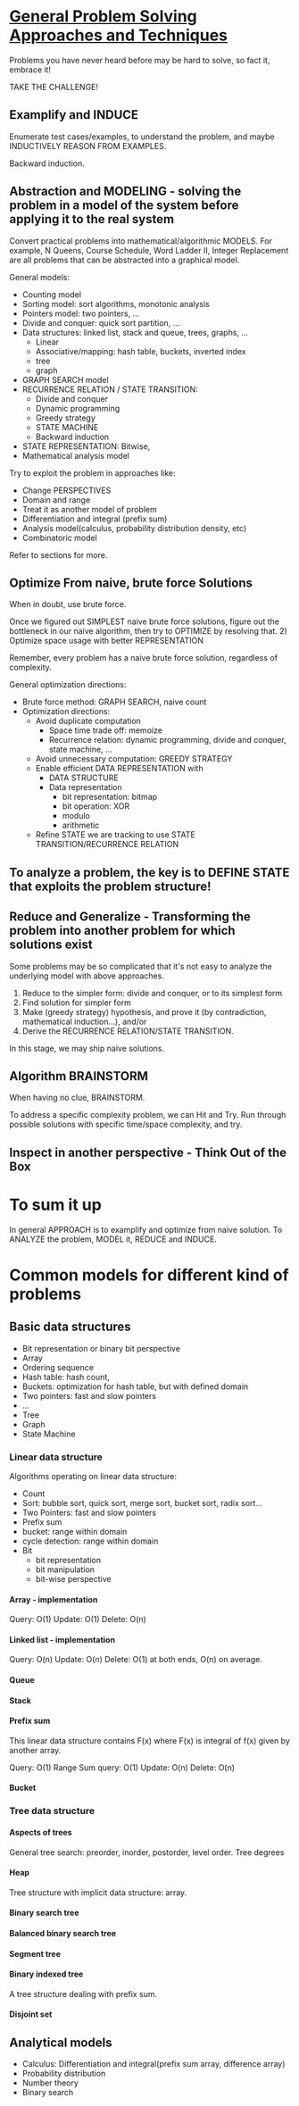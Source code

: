 # [General Problem Solving Approaches and Techniques](https://en.wikipedia.org/wiki/Problem_solving)
Problems you have never heard before may be hard to solve, so fact it, embrace it!

TAKE THE CHALLENGE!

## Examplify and INDUCE
Enumerate test cases/examples, to understand the problem, and maybe INDUCTIVELY REASON FROM EXAMPLES.

Backward induction.

## Abstraction and MODELING - solving the problem in a model of the system before applying it to the real system
Convert practical problems into mathematical/algorithmic MODELS.
For example, N Queens, Course Schedule, Word Ladder II, Integer Replacement are all problems that can be
abstracted into a graphical model.

General models:
- Counting model
- Sorting model: sort algorithms, monotonic analysis
- Pointers model: two pointers, ...
- Divide and conquer: quick sort partition, ...
- Data structures: linked list, stack and queue, trees, graphs, ...
    - Linear
    - Associative/mapping: hash table, buckets, inverted index
    - tree
    - graph
- GRAPH SEARCH model
- RECURRENCE RELATION / STATE TRANSITION:
    - Divide and conquer
    - Dynamic programming
    - Greedy strategy
    - STATE MACHINE
    - Backward induction
- STATE REPRESENTATION: Bitwise,
- Mathematical analysis model

Try to exploit the problem in approaches like:
- Change PERSPECTIVES 
- Domain and range 
- Treat it as another model of problem
- Differentiation and integral (prefix sum)
- Analysis model(calculus, probability distribution density, etc)
- Combinatoric model

Refer to sections for more.

## Optimize From naive, brute force Solutions
When in doubt, use brute force.

Once we figured out SIMPLEST naive brute force solutions, figure out the bottleneck in our naive
algorithm, then try to OPTIMIZE by resolving that.
2) Optimize space usage with better REPRESENTATION

Remember, every problem has a naive brute force solution, regardless of complexity.

General optimization directions:
- Brute force method: GRAPH SEARCH, naive count
- Optimization directions:
    - Avoid duplicate computation
        - Space time trade off: memoize
        - Recurrence relation: dynamic programming, divide and conquer, state machine, ...
    - Avoid unnecessary computation: GREEDY STRATEGY
    - Enable efficient DATA REPRESENTATION with 
        - DATA STRUCTURE
        - Data representation
            - bit representation: bitmap
            - bit operation: XOR
            - modulo
            - arithmetic 
    - Refine STATE we are tracking to use STATE TRANSITION/RECURRENCE RELATION

## To analyze a problem, the key is to DEFINE STATE that exploits the problem structure!

## Reduce and Generalize - Transforming the problem into another problem for which solutions exist
Some problems may be so complicated that it's not easy to analyze the underlying
model with above approaches.
1. Reduce to the simpler form: divide and conquer, or to its simplest form
2. Find solution for simpler form
3. Make (greedy strategy) hypothesis, and prove it (by contradiction, mathematical induction...), and/or
4. Derive the RECURRENCE RELATION/STATE TRANSITION.

In this stage, we may ship naive solutions.

## Algorithm BRAINSTORM
When having no clue, BRAINSTORM.

To address a specific complexity problem, we can Hit and Try. Run through possible
solutions with specific time/space complexity, and try.

## Inspect in another perspective - Think Out of the Box

# To sum it up
In general APPROACH is to examplify and optimize from naive solution. 
To ANALYZE the problem, MODEL it, REDUCE and INDUCE.

# Common models for different kind of problems

## Basic data structures
- Bit representation or binary bit perspective
- Array
- Ordering sequence
- Hash table: hash count, 
- Buckets: optimization for hash table, but with defined domain
- Two pointers: fast and slow pointers
- ...
- Tree
- Graph
- State Machine

### Linear data structure

Algorithms operating on linear data structure:
- Count
- Sort: bubble sort, quick sort, merge sort, bucket sort, radix sort...
- Two Pointers: fast and slow pointers
- Prefix sum
- bucket: range within domain
- cycle detection: range within domain
- Bit
    - bit representation
    - bit manipulation
    - bit-wise perspective

#### Array - implementation
Query: O(1)
Update: O(1)
Delete: O(n)

#### Linked list - implementation
Query: O(n)
Update: O(n)
Delete: O(1) at both ends, O(n) on average.

#### Queue 

#### Stack

#### Prefix sum 
This linear data structure contains F(x) where F(x) is integral of f(x) given by another array.

Query: O(1)
Range Sum query: O(1)
Update: O(n)
Delete: O(n)

#### Bucket

### Tree data structure

#### Aspects of trees
General tree search: preorder, inorder, postorder, level order.
Tree degrees

#### Heap
Tree structure with implicit data structure: array.

#### Binary search tree

#### Balanced binary search tree

#### Segment tree

#### Binary indexed tree
A tree structure dealing with prefix sum.

#### Disjoint set


## Analytical models
- Calculus: Differentiation and integral(prefix sum array, difference array)
- Probability distribution
- Number theory
- Binary search

